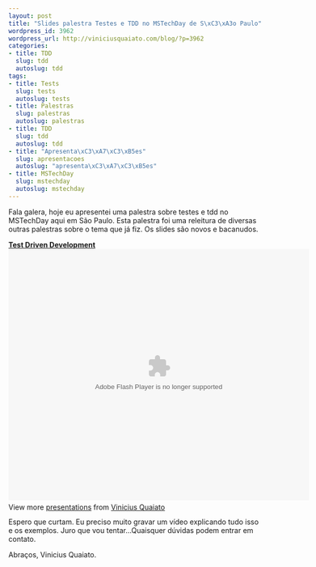 ```yaml
--- 
layout: post
title: "Slides palestra Testes e TDD no MSTechDay de S\xC3\xA3o Paulo"
wordpress_id: 3962
wordpress_url: http://viniciusquaiato.com/blog/?p=3962
categories: 
- title: TDD
  slug: tdd
  autoslug: tdd
tags: 
- title: Tests
  slug: tests
  autoslug: tests
- title: Palestras
  slug: palestras
  autoslug: palestras
- title: TDD
  slug: tdd
  autoslug: tdd
- title: "Apresenta\xC3\xA7\xC3\xB5es"
  slug: apresentacoes
  autoslug: "apresenta\xC3\xA7\xC3\xB5es"
- title: MSTechDay
  slug: mstechday
  autoslug: mstechday
---
```

Fala galera, hoje eu apresentei uma palestra sobre testes e tdd no MSTechDay aqui em São Paulo. Esta palestra foi uma releitura de diversas outras palestras sobre o tema que já fiz. Os slides são novos e bacanudos.<div style="width:595px" id="__ss_8787608"> **[Test Driven Development](http://www.slideshare.net/viniciusquaiato/test-driven-development-8787608 "Test Driven Development")** <object id="__sse8787608" width="595" height="497"> <param name="movie" value="http://static.slidesharecdn.com/swf/ssplayer2.swf?doc=tdd-110806082454-phpapp02&stripped_title=test-driven-development-8787608&userName=viniciusquaiato" /> <param name="allowFullScreen" value="true" /> <param name="allowScriptAccess" value="always" /> <embed name="__sse8787608" src="http://static.slidesharecdn.com/swf/ssplayer2.swf?doc=tdd-110806082454-phpapp02&stripped_title=test-driven-development-8787608&userName=viniciusquaiato" type="application/x-shockwave-flash" allowscriptaccess="always" allowfullscreen="true" width="595" height="497"></embed> </object> <div style="padding:5px 0 12px"> View more [presentations](http://www.slideshare.net/) from [Vinicius Quaiato](http://www.slideshare.net/viniciusquaiato) </div> </div>Espero que curtam. Eu preciso muito gravar um vídeo explicando tudo isso e os exemplos. Juro que vou tentar...Quaisquer dúvidas podem entrar em contato.

Abraços,
Vinicius Quaiato.
